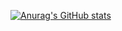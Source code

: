 [![Anurag's GitHub stats](https://github-readme-stats.vercel.app/api?username=rainstr7&theme=dark&hide=stars,prs,issues,contribs)](https://github.com/anuraghazra/github-readme-stats)
